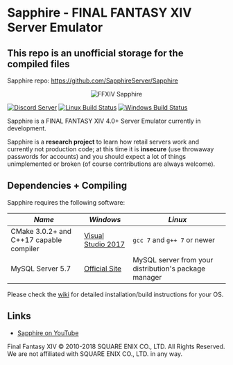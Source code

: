 ﻿# Sapphire - FINAL FANTASY XIV Server Emulator

## This repo is an unofficial storage for the compiled files
Sapphire repo: https://github.com/SapphireServer/Sapphire

<p align="center">
  <img src="https://i.imgur.com/I4bj1tR.png" alt="FFXIV Sapphire"/>
</p>

[![Discord Server](https://img.shields.io/badge/discord-Sapphire-7289DA.svg)](https://discord.gg/xxcdCER)
[![Linux Build Status](https://api.travis-ci.org/SapphireServer/Sapphire.svg?branch=master)](https://travis-ci.org/SapphireServer/Sapphire)
[![Windows Build Status](https://ci.appveyor.com/api/projects/status/lil7lxa3ty165emm?svg=true)](https://ci.appveyor.com/project/SapphireMordred/Sapphire)


Sapphire is a FINAL FANTASY XIV 4.0+ Server Emulator currently in development.

Sapphire is a **research project** to learn how retail servers work and currently not production code; at this time it is **insecure** (use throwaway passwords for accounts) and you should expect a lot of things unimplemented or broken (of course contributions are always welcome).

## Dependencies + Compiling
Sapphire requires the following software:

| *Name* | *Windows* | *Linux* |
| ------ | --------- | ------- |
| CMake 3.0.2+ and C++17 capable compiler | [Visual Studio 2017](https://www.visualstudio.com/) | `gcc 7` and `g++ 7` or newer |
| MySQL Server 5.7 | [Official Site](https://dev.mysql.com/downloads/mysql/) | MySQL server from your distribution's package manager |

Please check the [wiki](https://github.com/SapphireMordred/Sapphire/wiki) for detailed installation/build instructions for your OS.

## Links

* [Sapphire on YouTube](https://www.youtube.com/channel/UCJKYuovoGsq7PxSAfrNJKbw)

Final Fantasy XIV © 2010-2018 SQUARE ENIX CO., LTD. All Rights Reserved. We are not affiliated with SQUARE ENIX CO., LTD. in any way.

